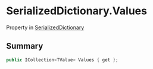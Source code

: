 # SerializedDictionary.Values

Property in [SerializedDictionary](/docs/api/csharp/yarn.unity.serializeddictionary.md)

## Summary



```csharp
public ICollection<TValue> Values { get };
```

